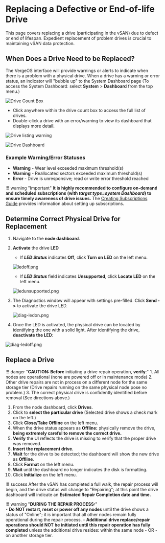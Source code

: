# Replacing a Defective or End-of-life Drive

This page covers replacing a drive (participating in the vSAN) due to defect or end of lifespan. Expedient replacement of problem drives is crucial to maintaining vSAN data protection.

## When Does a Drive Need to be Replaced?

The VergeOS interface will provide warnings or alerts to indicate when there is a problem with a physical drive. When a drive has a warning or error status, an indicator will "bubble up" to the System Dashboard page (To access the System Dashboard: select **System** > **Dashboard** from the top menu.)

![Drive Count Box](/product-guide/screenshots/drivecountbox.png)

- Click anywhere within the drive count box to access the full list of drives.
- Double-click a drive with an error/warning to view its dashboard that displays more detail.

![Drive listing warning](/product-guide/screenshots/drivelisting-warning.png)

![Drive Dashboard](/product-guide/screenshots/drivedashboard.png)

### Example Warning/Error Statuses

- **Warning** - Wear level exceeded maximum threshold(s)
- **Warning** - Reallocated sectors exceeded maximum threshold(s)
- **Error** - Drive is unresponsive; read or write error threshold reached

!!! warning "Important"
    **It is highly recommended to configure on-demand and scheduled subscriptions (with *target type=system Dashboard*) to ensure timely awareness of drive issues.** The [Creating Subscriptions Guide](/product-guide/system/subscriptions-overview) provides information about setting up subscriptions.

## Determine Correct Physical Drive for Replacement

1. Navigate to the **node dashboard**.
2. **Activate** the drive **LED**
    - If ***LED Status*** indicates **Off**, click **Turn on LED** on the left menu.

    ![ledoff.png](/product-guide/screenshots/ledoff.png)

    - If ***LED Status*** field indicates **Unsupported**, click **Locate LED** on the left menu.

   ![ledunsupported.png](/product-guide/screenshots/ledunsupported.png)

3. The Diagnostics window will appear with settings pre-filled.  Click **Send ->** to activate the drive LED.

    ![diag-ledon.png](/product-guide/screenshots/diag-ledon.png)

4. Once the LED is activated, the physical drive can be located by identifying the one with a solid light. After identifying the drive, **deactivate the LED**:

![diag-ledoff.png](/product-guide/screenshots/diag-ledoff.png)

## Replace a Drive

!!! danger "**CAUTION: Before** initiating a drive repair operation, **verify**:"
    1. All nodes are operational (none are powered off or in maintenance mode)
    2. Other drive repairs are not in process on a different node for the same storage tier (Drive repairs running on the same physical node pose no problem.)
    3. The correct physical drive is confidently identified before removal (See directions above.)

1. From the node dashboard, click **Drives**.
2. Click to **select the particular drive** (Selected drive shows a check mark on the left.)
3. Click **Close/Take Offline** on the left menu.
4. When the drive status appears as **Offline:** physically remove the drive, **being extremely careful to remove the correct drive.**
5. **Verify** the UI reflects the drive is missing to verify that the proper drive was removed.
6. **Insert the replacement drive**.
7. **Wait** for the drive to be detected; the dashboard will show the new drive as **Offline**.
8. Click **Format** on the left menu.
9. **Wait** until the dashboard no longer indicates the disk is formatting.
10. Click **Initialize** on the left menu.

!!! success
    After the vSAN has completed a full walk, the repair process will begin, and the drive status will change to "Repairing"; at this point the drive dashboard will indicate an **Estimated Repair Completion date and time.**

!!! warning "**DURING THE REPAIR PROCESS:**"  
    - **Do NOT restart, reset or power off any nodes** until the drive shows a status of "Online"; it is important that all other nodes remain fully operational during the repair process.
    - **Additional drive replace/repair operations should NOT be initiated until this repair operation has fully completed** unless the additional drive resides: within the same node - OR - on another storage tier.
